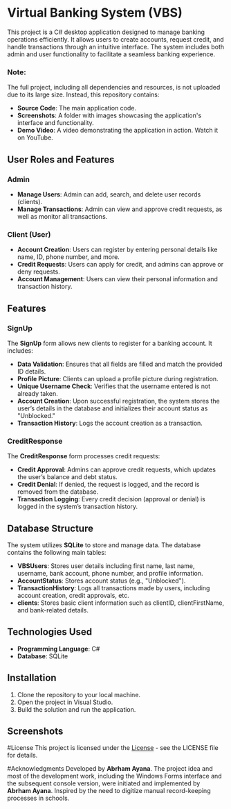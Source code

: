 # Virtual Banking System (VBS)

This project is a C# desktop application designed to manage banking operations efficiently. It allows users to create accounts, request credit, and handle transactions through an intuitive interface. The system includes both admin and user functionality to facilitate a seamless banking experience.

### Note:
The full project, including all dependencies and resources, is not uploaded due to its large size. Instead, this repository contains:
- **Source Code**: The main application code.
- **Screenshots**: A folder with images showcasing the application's interface and functionality.
- **Demo Video**: A video demonstrating the application in action. Watch it on YouTube.

## User Roles and Features

### Admin
- **Manage Users**: Admin can add, search, and delete user records (clients).
- **Manage Transactions**: Admin can view and approve credit requests, as well as monitor all transactions.

### Client (User)
- **Account Creation**: Users can register by entering personal details like name, ID, phone number, and more.
- **Credit Requests**: Users can apply for credit, and admins can approve or deny requests.
- **Account Management**: Users can view their personal information and transaction history.

## Features

### **SignUp**
The **SignUp** form allows new clients to register for a banking account. It includes:
- **Data Validation**: Ensures that all fields are filled and match the provided ID details.
- **Profile Picture**: Clients can upload a profile picture during registration.
- **Unique Username Check**: Verifies that the username entered is not already taken.
- **Account Creation**: Upon successful registration, the system stores the user’s details in the database and initializes their account status as "Unblocked."
- **Transaction History**: Logs the account creation as a transaction.

### **CreditResponse**
The **CreditResponse** form processes credit requests:
- **Credit Approval**: Admins can approve credit requests, which updates the user’s balance and debt status.
- **Credit Denial**: If denied, the request is logged, and the record is removed from the database.
- **Transaction Logging**: Every credit decision (approval or denial) is logged in the system’s transaction history.

## Database Structure
The system utilizes **SQLite** to store and manage data. The database contains the following main tables:
- **VBSUsers**: Stores user details including first name, last name, username, bank account, phone number, and profile information.
- **AccountStatus**: Stores account status (e.g., "Unblocked").
- **TransactionHistory**: Logs all transactions made by users, including account creation, credit approvals, etc.
- **clients**: Stores basic client information such as clientID, clientFirstName, and bank-related details.

## Technologies Used
- **Programming Language**: C#
- **Database**: SQLite

## Installation

1. Clone the repository to your local machine.
2. Open the project in Visual Studio.
3. Build the solution and run the application.

## Screenshots

#License
This project is licensed under the [License](LICENSE) - see the LICENSE file for details.

#Acknowledgments
Developed by **Abrham Ayana**. The project idea and most of the development work, including the Windows Forms interface and the subsequent console version, were initiated and implemented by **Abrham Ayana**.
Inspired by the need to digitize manual record-keeping processes in schools.

